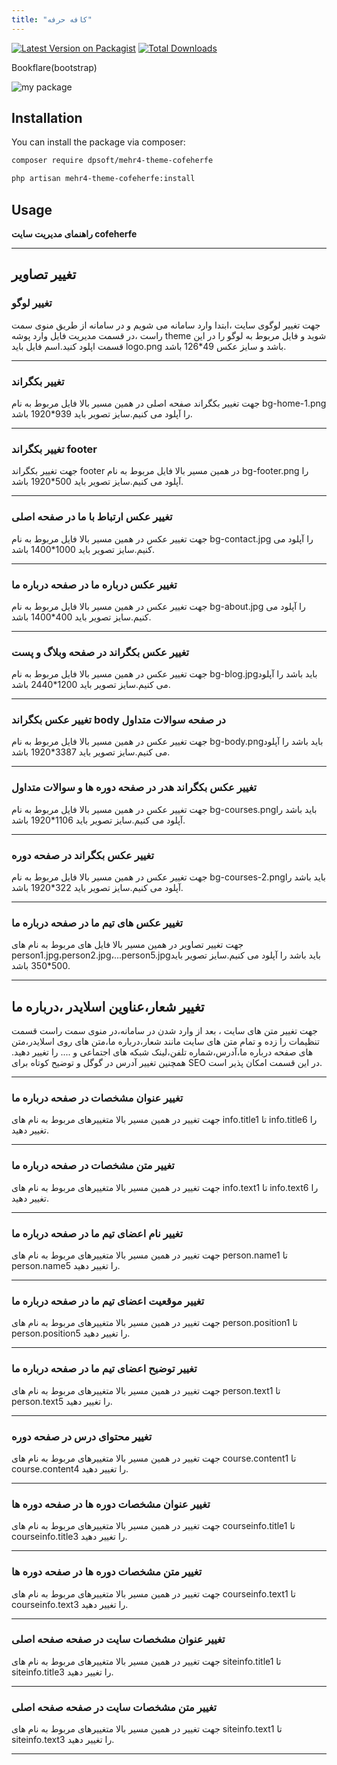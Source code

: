 ```yaml
---
title: "کافه حرفه"
---
```




[![Latest Version on Packagist](https://img.shields.io/packagist/v/dpsoft/mehr4-theme-cofeherfe.svg?style=flat-square)](https://packagist.org/packages/dpsoft/mehr4-theme-cofeherfe)
[![Total Downloads](https://img.shields.io/packagist/dt/dpsoft/mehr4-theme-cofeherfe.svg?style=flat-square)](https://packagist.org/packages/dpsoft/mehr4-theme-cofeherfe)

Bookflare(bootstrap)

![my package](cofeherfe.png)

## Installation

You can install the package via composer:

```bash
composer require dpsoft/mehr4-theme-cofeherfe
```
```bash
php artisan mehr4-theme-cofeherfe:install
```

## Usage

**راهنمای  مدیریت سایت cofeherfe**
____
## تغییر تصاویر

### تغییر لوگو

جهت تغییر لوگوی سایت ،ابتدا وارد سامانه می شویم و در سامانه از طریق منوی سمت راست ،در قسمت مدیریت فایل وارد پوشه theme شوید و فایل مربوط به لوگو را در این قسمت اپلود کنید.اسم فایل باید logo.png باشد و سایز عکس 49*126 باشد.
___
### تغییر بکگراند

جهت تغییر بکگراند صفحه اصلی در همین مسیر بالا فایل مربوط به نام  bg-home-1.png را آپلود می کنیم.سایز تصویر باید 939*1920 باشد.
___
### تغییر بکگراند footer

جهت تغییر بکگراند footer در همین مسیر بالا فایل مربوط به نام  bg-footer.png را آپلود می کنیم.سایز تصویر باید 500*1920 باشد.
___

### تغییر عکس ارتباط با ما در صفحه اصلی
جهت تغییر عکس در همین مسیر بالا فایل مربوط به نام bg-contact.jpg را آپلود می کنیم.سایز تصویر باید 1000*1400 باشد.
___
### تغییر عکس درباره ما در صفحه درباره ما 
جهت تغییر عکس در همین مسیر بالا فایل مربوط به نام bg-about.jpg را آپلود می کنیم.سایز تصویر باید 400*1400 باشد.

___
### تغییر عکس بکگراند در صفحه وبلاگ و پست
جهت تغییر عکس در همین مسیر بالا فایل مربوط به نام bg-blog.jpgباید باشد را آپلود می کنیم.سایز تصویر باید 1200*2440 باشد.
___
### تغییر عکس بکگراند body در صفحه سوالات متداول
جهت تغییر عکس در همین مسیر بالا فایل مربوط به نام bg-body.pngباید باشد را آپلود می کنیم.سایز تصویر باید 3387*1920 باشد.
___
### تغییر عکس بکگراند هدر در صفحه دوره ها و سوالات متداول
جهت تغییر عکس در همین مسیر بالا فایل مربوط به نام bg-courses.pngباید باشد را آپلود می کنیم.سایز تصویر باید 1106*1920 باشد.
___
### تغییر عکس بکگراند در صفحه دوره 
جهت تغییر عکس در همین مسیر بالا فایل مربوط به نام bg-courses-2.pngباید باشد را آپلود می کنیم.سایز تصویر باید 322*1920 باشد.
___
### تغییر عکس های تیم ما در صفحه درباره ما 
جهت تغییر تصاویر در همین مسیر بالا فایل های مربوط به نام های person1.jpg،person2.jpg،...person5.jpgباید باشد را آپلود می کنیم.سایز تصویر باید 500*350 باشد.
___


## تغییر شعار،عناوین اسلایدر ،درباره ما  
جهت تغییر متن های سایت ، بعد از وارد شدن در سامانه،در منوی سمت راست قسمت تنظیمات را زده و تمام متن های سایت مانند شعار،درباره ما،متن های روی اسلایدر،متن های صفحه درباره ما،آدرس،شماره تلفن،لینک شبکه های اجتماعی و .... را تغییر دهید.
همچنین تغییر آدرس در گوگل  و توضیح کوتاه برای SEO در این قسمت امکان پذیر است.	

___
### تغییر عنوان مشخصات در صفحه درباره ما 
جهت تغییر در همین مسیر بالا متغییرهای مربوط به نام های info.title1 تا info.title6 را تغییر دهید.
___
### تغییر متن مشخصات در صفحه درباره ما 
جهت تغییر در همین مسیر بالا متغییرهای مربوط به نام های info.text1 تا info.text6 را تغییر دهید.
___
### تغییر نام اعضای تیم ما در صفحه درباره ما 
جهت تغییر در همین مسیر بالا متغییرهای مربوط به نام های person.name1 تا person.name5 را تغییر دهید.
___
### تغییر موقعیت اعضای تیم ما در صفحه درباره ما 
جهت تغییر در همین مسیر بالا متغییرهای مربوط به نام های person.position1 تا person.position5 را تغییر دهید.
___
### تغییر توضیح اعضای تیم ما در صفحه درباره ما 
جهت تغییر در همین مسیر بالا متغییرهای مربوط به نام های person.text1 تا person.text5 را تغییر دهید.
___
### تغییر محتوای درس در صفحه دوره 
جهت تغییر در همین مسیر بالا متغییرهای مربوط به نام های course.content1 تا course.content4 را تغییر دهید.
___
### تغییر عنوان مشخصات دوره ها در صفحه دوره ها 
جهت تغییر در همین مسیر بالا متغییرهای مربوط به نام های courseinfo.title1 تا courseinfo.title3 را تغییر دهید.
___
### تغییر متن مشخصات دوره ها در صفحه دوره ها 
جهت تغییر در همین مسیر بالا متغییرهای مربوط به نام های courseinfo.text1 تا courseinfo.text3 را تغییر دهید.
___
### تغییر عنوان مشخصات سایت در صفحه صفحه اصلی 
جهت تغییر در همین مسیر بالا متغییرهای مربوط به نام های siteinfo.title1 تا siteinfo.title3 را تغییر دهید.
___

### تغییر متن مشخصات سایت در صفحه صفحه اصلی 
جهت تغییر در همین مسیر بالا متغییرهای مربوط به نام های siteinfo.text1 تا siteinfo.text3 را تغییر دهید.
___

